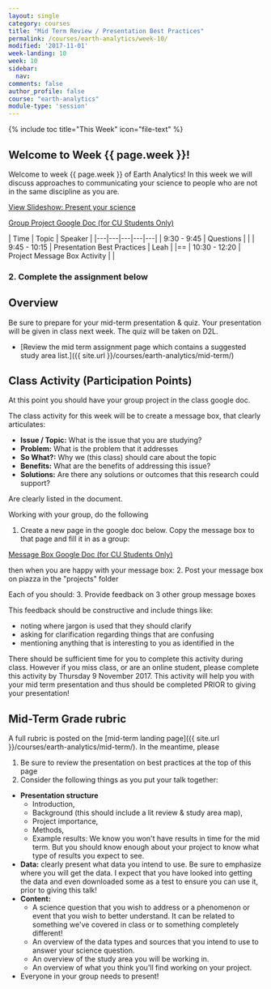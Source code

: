 ```yaml
---
layout: single
category: courses
title: "Mid Term Review / Presentation Best Practices"
permalink: /courses/earth-analytics/week-10/
modified: '2017-11-01'
week-landing: 10
week: 10
sidebar:
  nav:
comments: false
author_profile: false
course: "earth-analytics"
module-type: 'session'
---
```


{% include toc title="This Week" icon="file-text" %}

<div class="notice--info" markdown="1">

## <i class="fa fa-ship" aria-hidden="true"></i> Welcome to Week {{ page.week }}!

Welcome to week {{ page.week }} of Earth Analytics! In this week we will discuss
approaches to communicating your science to people who are not in the same discipline
as you are.

<a class="btn .btn--x-large btn-info" href="{{ site.url }}/slide-shows/5-present-your-science-presentation/" target= "_blank"> <i class="fa fa-youtube-play" aria-hidden="true"></i>
View Slideshow: Present your science</a>

<a class="btn .btn--x-large btn-info" href="https://docs.google.com/document/d/14LNBg_3d33Tkc4XZTKVvHvmyfaV1yGDGc39VwxaCe6g/edit#" target= "_blank"> <i class="fa fa-file-text" aria-hidden="true"></i>
Group Project Google Doc (for CU Students Only) </a>

</div>

|  Time | Topic   | Speaker   |
|---|---|---|---|---|
| 9:30 - 9:45  | Questions |   |
| 9:45 - 10:15  | Presentation Best Practices | Leah |
|==
| 10:30 - 12:20  | Project Message Box Activity  |   |


### 2. Complete the assignment below

<div class="notice--warning" markdown="1">

## Overview

Be sure to prepare for your mid-term presentation & quiz.
Your presentation will be given in class next week. The quiz will be taken
on D2L.

* [Review the mid term assignment page which contains a suggested study area list.]({{ site.url }}/courses/earth-analytics/mid-term/)

## Class Activity (Participation Points)

At this point you should have your group project in the class google doc.

The class activity for this week will be to create a message box, that clearly articulates:

* **Issue / Topic:** What is the issue that you are studying?
* **Problem:** What is the problem that it addresses
* **So What?:** Why we (this class) should care about the topic
* **Benefits:** What are the benefits of addressing this issue?
* **Solutions:** Are there any solutions or outcomes that this research could support?

Are clearly listed in the document.

Working with your group, do the following

1. Create a new page in the google doc below. Copy the message box to that page
and fill it in as a group:

<a class="btn .btn--x-large btn-info" href="https://docs.google.com/document/d/1I0Ux8Z-l2xIB5df1TZ6u6K1tdAwvYKt_vqvzjegGeHI/edit" target= "_blank"> <i class="fa fa-file-text" aria-hidden="true"></i>
Message Box Google Doc (for CU Students Only) </a>

then when you are happy with your message box:
2. Post your message box on piazza in the "projects" folder

Each of you should:
3. Provide feedback on 3 other group message boxes

This feedback should be constructive and include things like:

* noting where jargon is used that they should clarify
* asking for clarification regarding things that are confusing
* mentioning anything that is interesting to you as identified in the

There should be sufficient time for you to complete this activity during class. However
if you miss class, or are an online student, please complete this activity by
Thursday 9 November 2017. This activity will help you with your mid term presentation
and thus should be completed PRIOR to giving your presentation!

## Mid-Term Grade rubric


A full rubric is posted on the [mid-term landing page]({{ site.url }}/courses/earth-analytics/mid-term/). In the meantime, please

1. Be sure to review the presentation on best practices at the top of this page
2. Consider the following things as you put your talk together:

* **Presentation structure**
  * Introduction,
  * Background (this should include a lit review & study area map),
  * Project importance,
  * Methods,
  * Example results: We know you won't have results in time for the mid term. But you should know enough about your project to know what type of results you expect to see.
* **Data:** clearly present what data you intend to use. Be sure to emphasize where you will get the data. I expect that you have looked into getting the data and even downloaded some as a test to ensure you can use it, prior to giving this talk!
* **Content:**
  * A science question that you wish to address or a phenomenon or event that you wish to better understand. It can be related to something we've covered in class or to something completely different!
  * An overview of the data types and sources that you intend to use to answer your science question.
  * An overview of the study area you will be working in.
  * An overview of what you think you'll find working on your project.
* Everyone in your group needs to present!



<!--

This is the API assignment -- it's probably not that valuable
## <i class="fa fa-pencil-square-o" aria-hidden="true"></i> Homework Submission


### Complete the assignment below:

This week you will create an html formatted report! We will use html in case
you'd like to embed interactive leaflet maps in your final report. Do the following:

Create a new `R markdown `document. Name it: **lastName-firstInitial-week10.Rmd**
Within your `.Rmd` document, include the plots listed below. When you are done
with your report, use `knitr` to convert it to `html` format. Submit both the
`.Rmd` file and the `.html` file to D2L. Be sure to name your files
as instructed above!

#### Use knitr code chunk arguments

For this week's assignment, you can turn off warnings but please do not hide
your code. We want to see how your code up your plots and how you access the
data.

Include the following plots in your homework:

IMPORTANT!! for all plots be sure to:

* Add a title and label the x and y axes appropriately
* Adjust the colors of your plot to make it look nice

## Homework Part 1. Answer the following questions (33%)

1. What does API stand for and what is an API?
2. Why is programmatic access to data within our code useful?
3. List 2 characteristics of the `JSON` file format.

## Homework Part 2. Create the 2 plots below (66%)

#### Plot 1

Using the tools that we learned above, import the Princeton salary data below.

Plot the following:

Experience (x axis) vs. salary (y axis). Color your points by SEX and use facets
to add a facet for each of the three ranks. Your plot should look like the
one on the bottom of [this page]( {{ site.url }}/courses/earth-analytics/week-10/get-data-with-rcurl-r/#example-homework-plot).

<a href="http://data.princeton.edu/wws509/datasets/#salary" target="_blank">Learn more about the Princeton salary data</a>

As described on the website:

> These are the salary data used in Weisberg's book, consisting of observations on six variables for 52 tenure-track professors in a small college. The variables are:

* **sx** Sex, coded 1 for female and 0 for male
* **rk** Rank, coded
  * **1** for assistant professor,
  * **2** for associate professor, and
  * **3** for full professor
* **yr** Number of years in current rank
* **dg** Highest degree, coded 1 if doctorate, 0 if masters
* **yd** Number of years since highest degree was earned
* **sl** Academic year salary, in dollars.

**HINT:** these data have a header. You will have to look up the appropriate argument
to ensure that the data import properly using `read.table()`.

**HINT2:** You can add facets or individual plots for particular subsets of data (
in this case rank) using the `facet_wrap()` argument in a ggplot plot. For example
 `+ facet_wrap(~dg)` will create a ggplot plot with sub plots filtered by highest
 degree.)

#### Plot 2

Use the `read_secure_csv_file()` function to import the gapminder data following
 [this lesson]({{ site.url }}/courses/earth-analytics/week-10/access-gapminder-data-rcurl-r/)
Then create a plot using the `ggplot()` of two variables of interest. You can
pick any variables that you want to plot together but do not use variables that
we demonstrate in the online lessons!


#### Bonus plot - (1 point)

Following the class lessons, create an interactive map showing surface water
site locations using leaflet. The map popup should include the discharge value
for each site and the station type. IMPORTANT: there is a bug where leaflet
maps don't always render properly unless you specify the tile background that
it should use! If you get a map with a grey background, this may be why!

#### Additional bonus - (1 point)

You will get a second bonus point if you can make each marker unique based on
station type!

****

## Homework due: Wednesday April 12 2017 @ NOON.
Submit your report in both `.Rmd` and `.html` format to the D2l dropbox.

NOTE: ALL future assignments will be due BEFORE CLASS on Wednesday at NOON. Following
course policy we will not accept late assignments. Start early and submit your
assignment BEFORE NOON.
</div>


## Grade rubric

#### Questions (33.3%)

|  Full Credit | Partial Credit ~B | Partial Credit ~C | Partial Credit ~D | No Credit|
|---|---|---|---|---|
| What does API stand for and what is an API? |  |  | | |
| Why is programmatic access to data within our code useful? |  |  | | |
|===
| List 2 characteristics of the JSON file format. |  |  | | |

#### Plot 1 - Princeton data plot (33.3%)

|  Full Credit | Partial Credit ~B | Partial Credit ~C | Partial Credit ~D | No Credit|
|---|---|---|---|---|
| Data are plotted using the ggplot() function (not qplot!). |  |  | | |
| Data are read in using read.table() directly from the website (if you don't need to use getURL, that is ok. |  |  | | |
| Data are plotted: Experience (x axis) vs. salary (y axis).  |  |  | | |
| Data points are colored by sex.  |  |  | | |
| Ggplot facets are used to plot each subset by RANK.  |  |  | | |
| X and Y axis are labelled appropriately and the plot has a clear title.  |  |  | | |
|===
| Code is well documented and printed on the output html or pdf document.|  |  | | |

#### Plot 2 - Gapminder data plot using function (33.3%)

|  Full Credit | Partial Credit ~B | Partial Credit ~C | Partial Credit ~D | No Credit|
|---|---|---|---|---|
| Gapminder data are imported directly into R using the read_secure_csv_file() function. |  |  | | |
| Two variables are plotted (and they are not the variables used in the lessons). |  |  | | |
| X and Y axis are labelled appropriately  and the plot has a clear title.  |  |  | | |
|===
| Code is well documented and printed on the output html or pdf document.|  |  | | |

-->

